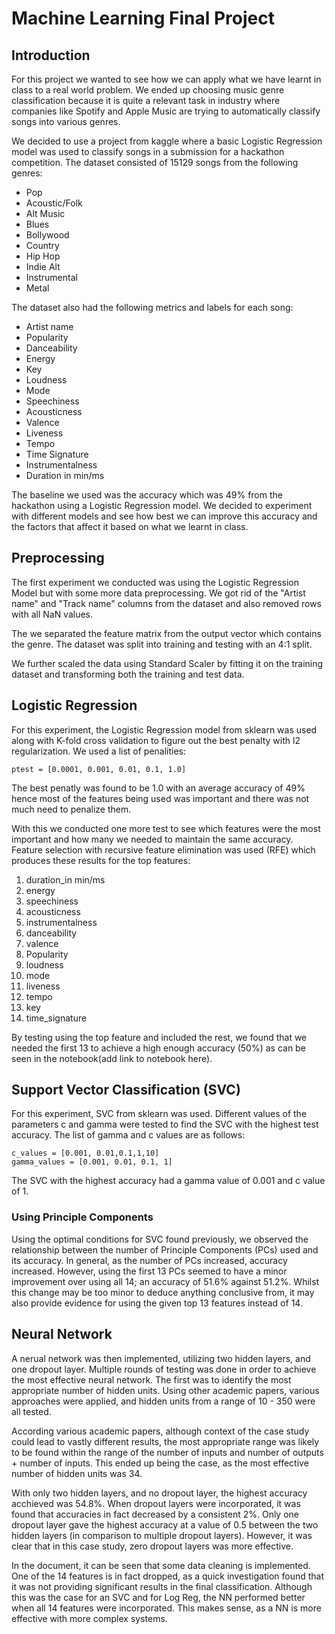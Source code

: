 # Machine Learning Final Project

## Introduction

For this project we wanted to see how we can apply what we have learnt in class to a real world problem.
We ended up choosing music genre classification because it is quite a relevant task in industry where companies like Spotify and Apple Music are trying to automatically classify songs into various genres.

We decided to use a project from kaggle where a basic Logistic Regression model was used to classify songs in a submission for a hackathon competition. The dataset consisted of 15129 songs from the following genres:

-   Pop
-   Acoustic/Folk
-   Alt Music
-   Blues
-   Bollywood
-   Country
-   Hip Hop
-   Indie Alt
-   Instrumental
-   Metal

The dataset also had the following metrics and labels for each song:

-   Artist name
-   Popularity
-   Danceability
-   Energy
-   Key
-   Loudness
-   Mode
-   Speechiness
-   Acousticness
-   Valence
-   Liveness
-   Tempo
-   Time Signature
-   Instrumentalness
-   Duration in min/ms

The baseline we used was the accuracy which was 49% from the hackathon using a Logistic Regression model. We decided to experiment with different models and see how best we can improve this accuracy and the factors that affect it based on what we learnt in class.

## Preprocessing

The first experiment we conducted was using the Logistic Regression Model but with some more data preprocessing. We got rid of the "Artist name" and "Track name" columns from the dataset and also removed rows with all NaN values.

The we separated the feature matrix from the output vector which contains the genre. The dataset was split into training and testing with an 4:1 split.

We further scaled the data using Standard Scaler by fitting it on the training dataset and transforming both the training and test data.

## Logistic Regression

For this experiment, the Logistic Regression model from sklearn was used along with K-fold cross validation to figure out the best penalty with l2 regularization. We used a list of penalities:

```
ptest = [0.0001, 0.001, 0.01, 0.1, 1.0]
```

The best penatly was found to be 1.0 with an average accuracy of 49% hence most of the features being used was important and there was not much need to penalize them.

With this we conducted one more test to see which features were the most important and how many we needed to maintain the same accuracy. Feature selection with recursive feature elimination was used (RFE) which produces these results for the top features:

1. duration_in min/ms
2. energy
3. speechiness
4. acousticness
5. instrumentalness
6. danceability
7. valence
8. Popularity
9. loudness
10. mode
11. liveness
12. tempo
13. key
14. time_signature

By testing using the top feature and included the rest, we found that we needed the first 13 to achieve a high enough accuracy (50%) as can be seen in the notebook(add link to notebook here).

## Support Vector Classification (SVC)

For this experiment, SVC from sklearn was used. Different values of the parameters c and gamma were tested to find the SVC with the highest test accuracy.
The list of gamma and c values are as follows:
```
c_values = [0.001, 0.01,0.1,1,10]
gamma_values = [0.001, 0.01, 0.1, 1]
```
The SVC with the highest accuracy had a gamma value of 0.001 and c value of 1.

### Using Principle Components

Using the optimal conditions for SVC found previously, we observed the relationship between the number of Principle Components (PCs) used and its accuracy.
In general, as the number of PCs increased, accuracy increased. However, using the first 13 PCs seemed to have a minor improvement over using all 14; an accuracy of 51.6% against 51.2%. Whilst this change may be too minor to deduce anything conclusive from, it may also provide evidence for using the given top 13 features instead of 14.

## Neural Network

A nerual network was then implemented, utilizing two hidden layers, and one dropout layer. Multiple rounds of testing was done in order to achieve the most effective neural network. The first was to identify the most appropriate number of hidden units. Using other academic papers, various approaches were applied, and hidden units from a range of 10 - 350 were all tested.

According various academic papers, although context of the case study could lead to vastly different results, the most appropriate range was likely to be found within the range of the number of inputs and number of outputs + number of inputs. This ended up being the case, as the most effective number of hidden units was 34.

With only two hidden layers, and no dropout layer, the highest accuracy acchieved was 54.8%. When dropout layers were incorporated, it was found that accuracies in fact decreased by a consistent 2%. Only one dropout layer gave the highest accuracy at a value of 0.5 between the two hidden layers (in comparison to multiple dropout layers). However, it was clear that in this case study, zero dropout layers was more effective.

In the document, it can be seen that some data cleaning is implemented. One of the 14 features is in fact dropped, as a quick investigation found that it was not providing significant results in the final classification. Although this was the case for an SVC and for Log Reg, the NN performed better when all 14 features were incorporated. This makes sense, as a NN is more effective with more complex systems.
